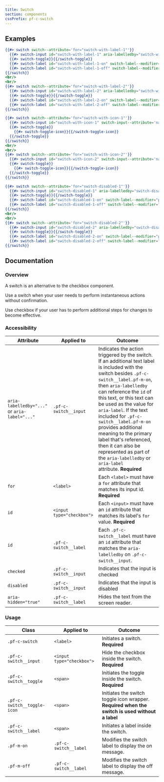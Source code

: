 ```yaml
---
title: Switch
section: components
cssPrefix: pf-c-switch
---
```


## Examples
```hbs title=Basic
{{#> switch switch--attribute='for="switch-with-label-1"'}}
  {{#> switch-input id="switch-with-label-1" aria-labelledby="switch-with-label-1-on" switch-input--attribute='name="switchExample1" checked'}}{{/switch-input}}
  {{#> switch-toggle}}{{/switch-toggle}}
  {{#> switch-label id="switch-with-label-1-on" switch-label--modifier="pf-m-on" switch-label--attribute='aria-hidden="true"'}}Message when on{{/switch-label}}
  {{#> switch-label id="switch-with-label-1-off" switch-label--modifier="pf-m-off" switch-label--attribute='aria-hidden="true"'}}Message when off{{/switch-label}}
{{/switch}}
<br/>
<br/>
{{#> switch switch--attribute='for="switch-with-label-2"'}}
  {{#> switch-input id="switch-with-label-2" aria-labelledby="switch-with-label-2-on" switch-input--attribute='name="switchExample2"'}}{{/switch-input}}
  {{#> switch-toggle}}{{/switch-toggle}}
  {{#> switch-label id="switch-with-label-2-on" switch-label--modifier="pf-m-on" switch-label--attribute='aria-hidden="true"'}}Message when on{{/switch-label}}
  {{#> switch-label id="switch-with-label-2-off" switch-label--modifier="pf-m-off" switch-label--attribute='aria-hidden="true"'}}Message when off{{/switch-label}}
{{/switch}}
```

```hbs title=Without-label
{{#> switch switch--attribute='for="switch-with-icon-1"'}}
  {{#> switch-input id="switch-with-icon-1" switch-input--attribute='name="switchExample3" checked'}}{{/switch-input}}
  {{#> switch-toggle}}
    {{#> switch-toggle-icon}}{{/switch-toggle-icon}}
  {{/switch-toggle}}
{{/switch}}
<br/>
<br/>
{{#> switch switch--attribute='for="switch-with-icon-2"'}}
  {{#> switch-input id="switch-with-icon-2" switch-input--attribute='name="switchExample4"'}}{{/switch-input}}
  {{#> switch-toggle}}
    {{#> switch-toggle-icon}}{{/switch-toggle-icon}}
  {{/switch-toggle}}
{{/switch}}
```

```hbs title=Disabled
{{#> switch switch--attribute='for="switch-disabled-1"'}}
  {{#> switch-input id="switch-disabled-1" aria-labelledby="switch-disabled-1-on" switch-input--attribute='name="switchExample5" disabled checked'}}{{/switch-input}}
  {{#> switch-toggle}}{{/switch-toggle}}
  {{#> switch-label id="switch-disabled-1-on" switch-label--modifier="pf-m-on" switch-label--attribute='aria-hidden="true"'}}Message when on{{/switch-label}}
  {{#> switch-label id="switch-disabled-1-off" switch-label--modifier="pf-m-off" switch-label--attribute='aria-hidden="true"'}}Message when off{{/switch-label}}
{{/switch}}
<br/>
<br/>
{{#> switch switch--attribute='for="switch-disabled-2"'}}
  {{#> switch-input id="switch-disabled-2" aria-labelledby="switch-disabled-2-on" switch-input--attribute='name="switchExample6" disabled'}}{{/switch-input}}
  {{#> switch-toggle}}{{/switch-toggle}}
  {{#> switch-label id="switch-disabled-2-on" switch-label--modifier="pf-m-on" switch-label--attribute='aria-hidden="true"'}}Message when on{{/switch-label}}
  {{#> switch-label id="switch-disabled-2-off" switch-label--modifier="pf-m-off" switch-label--attribute='aria-hidden="true"'}}Message when off{{/switch-label}}
{{/switch}}
```

## Documentation
### Overview
A switch is an alternative to the checkbox component.

Use a switch when your user needs to perform instantaneous actions without confirmation.

Use checkbox if your user has to perform additional steps for changes to become effective.

### Accessibility
| Attribute | Applied to | Outcome |
| -- | -- | -- |
| `aria-labelledby="..."` or `aria-label="..."` | `.pf-c-switch__input` | Indicates the action triggered by the switch. If an additional text label is included with the switch besides `.pf-c-switch__label.pf-m-on`, then `aria-labelledby` can reference the `id` of this text, or this text can be used as the value for `aria-label`. If the text included for `.pf-c-switch__label.pf-m-on` provides additional meaning to the primary label that's referenced, then it can also be represented as part of the `aria-labelledby` or `aria-label` attribute. **Required** |
| `for` | `<label>` | Each `<label>` must have a `for` attribute that matches its input id. **Required** |
| `id` | `<input type="checkbox">` | Each `<input>` must have an `id` attribute that matches its label's `for` value. **Required** |
| `id` | `.pf-c-switch__label` | Each `.pf-c-switch__label` must have an `id` attribute that matches the `aria-labelledby` on `.pf-c-switch__input`. |
| `checked` | `.pf-c-switch__input` |  Indicates that the input is checked |
| `disabled` | `.pf-c-switch__input` |  Indicates that the input is disabled |
| `aria-hidden="true"` | `.pf-c-switch__label` | Hides the text from the screen reader. |

### Usage
| Class | Applied to | Outcome |
| -- | -- | -- |
| `.pf-c-switch` | `<label>` |  Initiates a switch. **Required**  |
| `.pf-c-switch__input` | `<input type="checkbox">` |  Hide the checkbox inside the switch. **Required**  |
| `.pf-c-switch__toggle` | `<span>` |  Initiates the toggle inside the switch. **Required**  |
| `.pf-c-switch__toggle-icon` | `<span>` | Initiates the switch toggle icon wrapper. **Required when the switch is used without a label** |
| `.pf-c-switch__label` | `<span>` |  Initiates a label inside the switch. |
| `.pf-m-on` | `.pf-c-switch__label` | Modifies the switch label to display the on message. |
| `.pf-m-off` | `.pf-c-switch__label` | Modifies the switch label to display the off message. |
